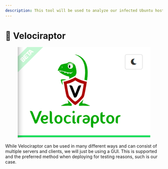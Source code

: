 ```yaml
---
description: This tool will be used to analyze our infected Ubuntu host
---
```


# 🦏 Velociraptor

<figure><img src="../.gitbook/assets/image (27).png" alt=""><figcaption></figcaption></figure>

While Velociraptor can be used in many different ways and can consist of multiple servers and clients, we will just be using a GUI. This is supported and the preferred method when deploying for testing reasons, such is our case.
